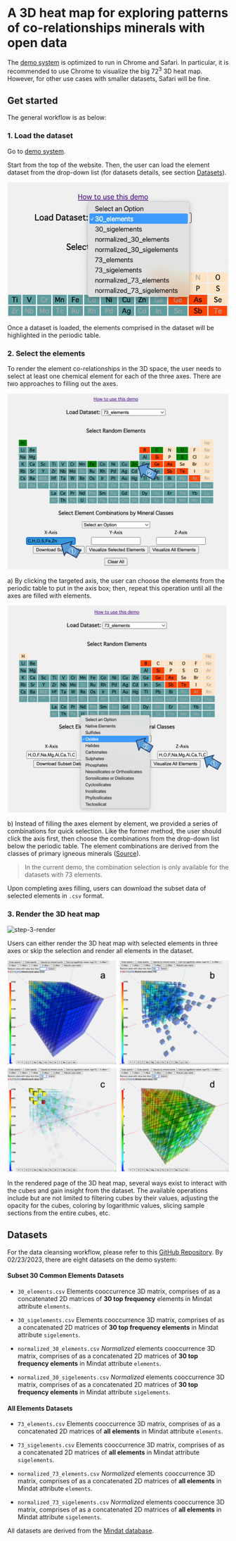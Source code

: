 # A 3D heat map for exploring patterns of co-relationships minerals with open data

The [demo system](http://tickmap.nkn.uidaho.edu/D3Cube) is optimized to run in Chrome and Safari. In particular, it is recommended to use Chrome to visualize the big $72^3$ 3D heat map. However, for other use cases with smaller datasets, Safari will be fine.  

## Get started
The general workflow is as below:

### 1. Load the dataset
Go to [demo system](http://tickmap.nkn.uidaho.edu/D3Cube). 

Start from the top of the website. Then, the user can load the element dataset from the drop-down list (for datasets details, see section [Datasets](#datasets)). 

![step-1-load-dataset](./figures/step1-dataset.png)

Once a dataset is loaded, the elements comprised in the dataset will be highlighted in the periodic table.

### 2. Select the elements

To render the element co-relationships in the 3D space, the user needs to select at least one chemical element for each of the three axes. There are two approaches to filling out the axes. 

![step-2-select](./figures/step2-select.png)

a) By clicking the targeted axis, the user can choose the elements from the periodic table to put in the axis box; then, repeat this operation until all the axes are filled with elements.

![step-2-combination](./figures/step2-combination.png)

b) Instead of filling the axes element by element, we provided a series of combinations for quick selection. Like the former method, the user should click the axis first, then choose the combinations from the drop-down list below the periodic table. The element combinations are derived from the classes of primary igneous minerals ([Source](http://www.minsocam.org/MSA/Ammin/AM_Preprints/8539HazenPreprint.pdf)).

> In the current demo, the combination selection is only available for the datasets with 73 elements.

Upon completing axes filling, users can download the subset data of selected elements in `.csv` format.

### 3. Render the 3D heat map

![step-3-render](./figures/step3-render.png)

Users can either render the 3D heat map with selected elements in three axes or skip the selection and render all elements in the dataset.

![step-3-interact](./figures/step3-interact.png)

In the rendered page of the 3D heat map, several ways exist to interact with the cubes and gain insight from the dataset. The available operations include but are not limited to filtering cubes by their values, adjusting the opacity for the cubes, coloring by logarithmic values, slicing sample sections from the entire cubes, etc.

## Datasets
For the data cleansing workflow, please refer to this [GitHub Repository](https://github.com/ChuBL/3DHeatmapDataPreprosses).
By 02/23/2023, there are eight datasets on the demo system:

#### Subset 30 Common Elements Datasets

- `30_elements.csv` Elements cooccurrence 3D matrix, comprises of as a concatenated 2D matrices of **30 top frequency** elements in Mindat attribute `elements`.

- `30_sigelements.csv` Elements cooccurrence 3D matrix, comprises of as a concatenated 2D matrices of **30 top frequency elements** in Mindat attribute `sigelements`.

- `normalized_30_elements.csv` *Normalized* elements cooccurrence 3D matrix, comprises of as a concatenated 2D matrices of **30 top frequency elements** in Mindat attribute `elements`.

- `normalized_30_sigelements.csv` *Normalized* elements cooccurrence 3D matrix, comprises of as a concatenated 2D matrices of **30 top frequency elements** in Mindat attribute `sigelements`.

#### All Elements Datasets

- `73_elements.csv` Elements cooccurrence 3D matrix, comprises of as a concatenated 2D matrices of **all elements** in Mindat attribute `elements`.

- `73_sigelements.csv` Elements cooccurrence 3D matrix, comprises of as a concatenated 2D matrices of **all elements** in Mindat attribute `sigelements`.

- `normalized_73_elements.csv` *Normalized* elements cooccurrence 3D matrix, comprises of as a concatenated 2D matrices of **all elements** in Mindat attribute `elements`.

- `normalized_73_sigelements.csv` *Normalized* elements cooccurrence 3D matrix, comprises of as a concatenated 2D matrices of **all elements** in Mindat attribute `sigelements`.

All datasets are derived from the [Mindat database](https://www.mindat.org/). 
